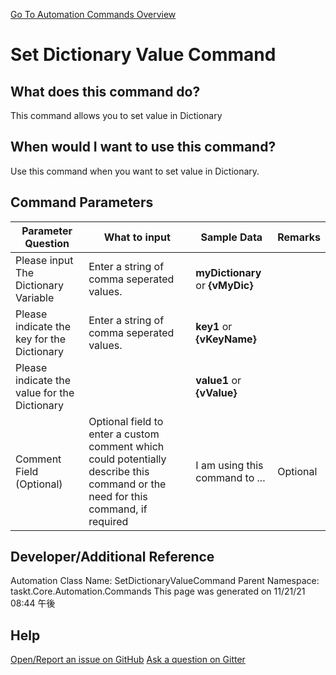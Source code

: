 <!--TITLE: Set Dictionary Value Command -->
<!-- SUBTITLE: a command in the Dictionary Commands group. -->
[Go To Automation Commands Overview](/automation-commands.md)


# Set Dictionary Value Command


## What does this command do?
This command allows you to set value in Dictionary


## When would I want to use this command?
Use this command when you want to set value in Dictionary.


## Command Parameters
| Parameter Question   	| What to input  	|  Sample Data 	| Remarks  	|
| ---                    | ---               | ---           | ---       |
|Please input The Dictionary Variable|Enter a string of comma seperated values.|**myDictionary** or **{vMyDic}**||
|Please indicate the key for the Dictionary|Enter a string of comma seperated values.|**key1** or **{vKeyName}**||
|Please indicate the value for the Dictionary||**value1** or **{vValue}**||
|Comment Field (Optional)|Optional field to enter a custom comment which could potentially describe this command or the need for this command, if required|I am using this command to ...|Optional|










## Developer/Additional Reference
Automation Class Name: SetDictionaryValueCommand
Parent Namespace: taskt.Core.Automation.Commands
This page was generated on 11/21/21 08:44 午後


## Help
[Open/Report an issue on GitHub](https://github.com/saucepleez/taskt/issues/new)
[Ask a question on Gitter](https://gitter.im/taskt-rpa/Lobby)
